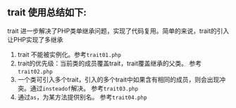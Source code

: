## trait 使用总结如下:
trait 进一步解决了PHP类单继承问题，实现了代码复用。简单的来说，trait的引入让PHP实现了多继承

1. trait 不能被实例化。参考`trait01.php`
2. trait的优先级：当前类的成员覆盖trait，trait覆盖继承的父类。 参考`trait02.php`
3. 一个类可引入多个trait，引入的多个trait中如果含有相同的成员，则会出现冲突。通过`insteadof`解决。 参考`trait03.php`
4. 通过`as`，为某方法提供别名。 参考`trait04.php`

